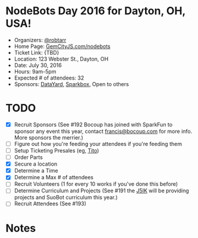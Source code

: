 # NodeBots Day 2016 for Dayton, OH, USA!

 - Organizers: [@robtarr](https://twitter.com/robtarr)
 - Home Page: [GemCityJS.com/nodebots](http://gemcityjs.com/nodebots)
 - Ticket Link: {TBD}
 - Location: 123 Webster St., Dayton, OH
 - Date: July 30, 2016
 - Hours: 9am-5pm
 - Expected # of attendees: 32
 - Sponsors: [DataYard](http://datayard.us), [Sparkbox](https://seesparkbox.com/), Open to others

# TODO

 - [x] Recruit Sponsors (See #192 Bocoup has joined with SparkFun to sponsor any event this year, contact francis@bocoup.com for more info. More sponsors the merrier.)
 - [ ] Figure out how you're feeding your attendees if you're feeding them
 - [ ] Setup Ticketing Presales (eg, [Tito](https://ti.to/))
 - [ ] Order Parts
 - [x] Secure a location
 - [x] Determine a Time
 - [x] Determine a Max # of attendees
 - [ ] Recruit Volunteers (1 for every 10 works if you've done this before)
 - [ ] Determine Curriculum and Projects (See #191 the [J5IK](https://www.sparkfun.com/nodebots2016) will be providing projects and SuoBot curriculum this year.)
 - [ ] Recruit Attendees (See #193)

# Notes
